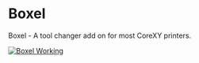 # Boxel

Boxel - A tool changer add on for most CoreXY printers.

[![Boxel Working](https://img.youtube.com/vi/SFULHxbcgZo/0.jpg)](https://www.youtube.com/watch?v=SFULHxbcgZo)
